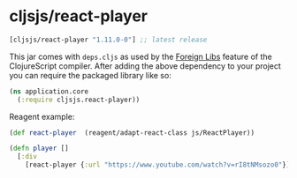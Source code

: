 # cljsjs/react-player

[](dependency)
```clojure
[cljsjs/react-player "1.11.0-0"] ;; latest release
```
[](/dependency)

This jar comes with `deps.cljs` as used by the [Foreign Libs][flibs] feature
of the ClojureScript compiler. After adding the above dependency to your project
you can require the packaged library like so:

```clojure
(ns application.core
  (:require cljsjs.react-player))
```

Reagent example:

```clojure
(def react-player  (reagent/adapt-react-class js/ReactPlayer))

(defn player []
  [:div
    [react-player {:url "https://www.youtube.com/watch?v=rI8tNMsozo0"}]])
```

[flibs]: https://clojurescript.org/reference/packaging-foreign-deps
